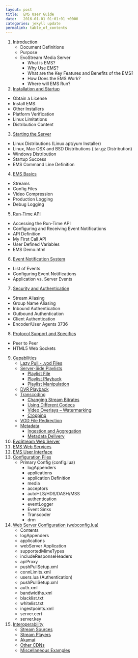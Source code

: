 ```yaml
---
layout: post
title:  EMS User Guide
date:   2016-01-01 01:01:01 +0000
categories: jekyll update
permalink: table_of_contents
---
```


1. [Introduction]({{site.url}}{{site.baseurl}}/introduction)
   - Document Definitions
   - Purpose
   - EvoStream Media Server
     - What is EMS?
     - Why Use EMS?
     - What are the Key Features and Benefits of the EMS?
     - How Does the EMS Work?
     - Where will EMS Run?
2. [Installation and Startup]({{site.url}}{{site.baseurl}}/installation)
  - Obtain a License
  - Install EMS
  - Other Installers
  - Platform Verification
  - Linux Limitations
  - Distribution Content
3. [Starting the Server]({{site.url}}{{site.baseurl}}/startingserver)
  - Linux Distributions (Linux apt/yum Installer)
  - Linux, Mac OSX and BSD Distributions (.tar.gz Distribution)
  - Windows Distribution
  - Startup Success
  - EMS Command Line Definition
4. [EMS Basics]({{site.url}}{{site.baseurl}}/emsbasics)
  - Streams
  - Config Files
  - Video Compression
  - Production Logging
  - Debug Logging
5. [Run-Time API]({{site.url}}{{site.baseurl}}/runtimeapi)
  - Accessing the Run-Time API
  - Configuring and Receiving Event Notifications
  - API Definition
  - My First Call API
  - User Defined Variables
  - EMS Demo.html
6. [Event Notification System]({{site.url}}{{site.baseurl}}/eventnotification)
  - List of Events
  - Configuring Event Notifications
  - Application vs. Server Events
7. [Security and Authentication]({{site.url}}{{site.baseurl}}/security)
  - Stream Aliasing
  - Group Name Aliasing
  - Inbound Authentication
  - Outbound Authentication
  - Client Authentication
  - Encoder/User Agents 3736
8. [Protocol Support and Specifics]({{site.url}}{{site.baseurl}}/protocolsupport)
  - Peer to Peer
  - HTML5 Web Sockets
9. [Capabilities]({{site.url}}{{site.baseurl}}/capabilities)
   - [Lazy Pull - .vod Files]({{site.url}}{{site.baseurl}}/capabilities#lazy-pull---vod-files)
   - [Server-Side Playlists]({{site.url}}{{site.baseurl}}/capabilities#server-side-playlists)
     - [Playlist File]({{site.url}}{{site.baseurl}}/capabilities#playlist-file)
     - [Playlist Playback]({{site.url}}{{site.baseurl}}/capabilities#playlist-playback)
     - [Playlist Manipulation]({{site.url}}{{site.baseurl}}/capabilities#playlist-manipulation)
   - [DVR Playback]({{site.url}}{{site.baseurl}}/capabilities#dvr-playback)
   - [Transcoding]({{site.url}}{{site.baseurl}}/capabilities#transcoding)
     - [Changing Stream Bitrates]({{site.url}}{{site.baseurl}}/capabilities#changing-stream-bitrates)
     - [Using Different Codecs]({{site.url}}{{site.baseurl}}/capabilities#using-different-codecs)
     - [Video Overlays – Watermarking]({{site.url}}{{site.baseurl}}/capabilities#video-overlays--watermarking)
     - [Cropping]({{site.url}}{{site.baseurl}}/capabilities#cropping)
   - [VOD File Redirection]({{site.url}}{{site.baseurl}}/capabilities#vod-file-redirection)
   - [Metadata]({{site.url}}{{site.baseurl}}/capabilities#metadata)
     - [Ingestion and Aggregation]({{site.url}}{{site.baseurl}}/capabilities#ingestion-and-aggregation)
     - [Metadata Delivery]({{site.url}}{{site.baseurl}}/capabilities#metadata-delivery)
10. [EvoStream Web Server]({{site.url}}{{site.baseurl}}/evostreamwebserver)
11. [EMS Web Services]({{site.url}}{{site.baseurl}}/emswebservices)
12. [EMS User Interface]({{site.url}}{{site.baseurl}}/emsuserinterface)
13. [Configuration Files]({{site.url}}{{site.baseurl}}/configfiles)
    - Primary Config (config.lua)
      - logAppenders
      - applications
      - application Definition
      - media
      - acceptors
      - autoHLS/HDS/DASH/MSS
      - authentication
      - eventLogger
      - Event Sinks
      - Transcoder
      - drm
14. [Web Server Configuration (webconfig.lua)]({{site.url}}{{site.baseurl}}/configfiles#web-server-configuration-webconfiglua)
    - Contents
    - logAppenders
    - applications
    - webServer Application
    - supportedMimeTypes
    - includeResponseHeaders
    - apiProxy
    - pushPullSetup.xml
    - connLimits.xml
    - users.lua (Authentication)
    - pushPullSetup.xml
    - auth.xml
    - bandwidths.xml
    - blacklist.txt
    - whitelist.txt
    - ingestpoints.xml
    - server.cert
    - server.key
15. [Interoperability]({{site.url}}{{site.baseurl}}/interoperability)
    - [Stream Sources]({{site.url}}{{site.baseurl}}/interoperability#stream-sources)
    - [Stream Players]({{site.url}}{{site.baseurl}}/interoperability#stream-players)
    - [Akamai]({{site.url}}{{site.baseurl}}/interoperability#akamai)
    - [Other CDNs]({{site.url}}{{site.baseurl}}/interoperability#other-cdns)
    - [Miscellaneous Examples]({{site.url}}{{site.baseurl}}/interoperability#miscellaneous-examples)
